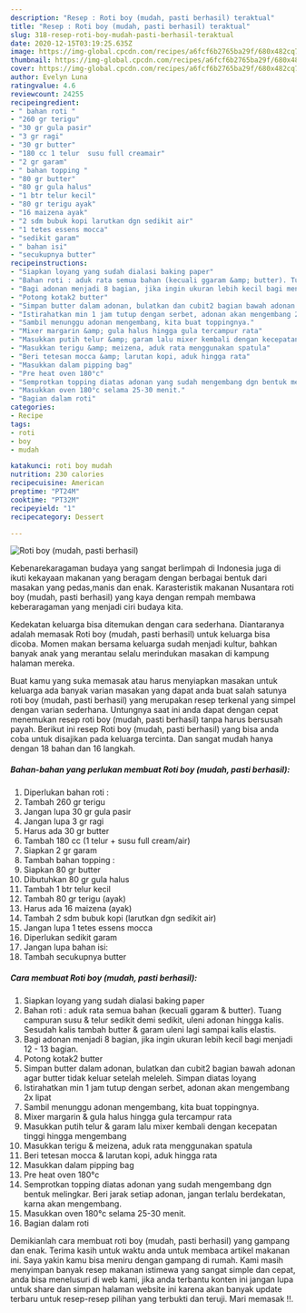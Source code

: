 ```yaml
---
description: "Resep : Roti boy (mudah, pasti berhasil) teraktual"
title: "Resep : Roti boy (mudah, pasti berhasil) teraktual"
slug: 318-resep-roti-boy-mudah-pasti-berhasil-teraktual
date: 2020-12-15T03:19:25.635Z
image: https://img-global.cpcdn.com/recipes/a6fcf6b2765ba29f/680x482cq70/roti-boy-mudah-pasti-berhasil-foto-resep-utama.jpg
thumbnail: https://img-global.cpcdn.com/recipes/a6fcf6b2765ba29f/680x482cq70/roti-boy-mudah-pasti-berhasil-foto-resep-utama.jpg
cover: https://img-global.cpcdn.com/recipes/a6fcf6b2765ba29f/680x482cq70/roti-boy-mudah-pasti-berhasil-foto-resep-utama.jpg
author: Evelyn Luna
ratingvalue: 4.6
reviewcount: 24255
recipeingredient:
- " bahan roti "
- "260 gr terigu"
- "30 gr gula pasir"
- "3 gr ragi"
- "30 gr butter"
- "180 cc 1 telur  susu full creamair"
- "2 gr garam"
- " bahan topping "
- "80 gr butter"
- "80 gr gula halus"
- "1 btr telur kecil"
- "80 gr terigu ayak"
- "16 maizena ayak"
- "2 sdm bubuk kopi larutkan dgn sedikit air"
- "1 tetes essens mocca"
- "sedikit garam"
- " bahan isi"
- "secukupnya butter"
recipeinstructions:
- "Siapkan loyang yang sudah dialasi baking paper"
- "Bahan roti : aduk rata semua bahan (kecuali ggaram &amp; butter). Tuang campuran susu &amp; telur sedikit demi sedikit, uleni adonan hingga kalis. Sesudah kalis tambah butter &amp; garam uleni lagi sampai kalis elastis."
- "Bagi adonan menjadi 8 bagian, jika ingin ukuran lebih kecil bagi menjadi 12 - 13 bagian."
- "Potong kotak2 butter"
- "Simpan butter dalam adonan, bulatkan dan cubit2 bagian bawah adonan agar butter tidak keluar setelah meleleh. Simpan diatas loyang"
- "Istirahatkan min 1 jam tutup dengan serbet, adonan akan mengembang 2x lipat"
- "Sambil menunggu adonan mengembang, kita buat toppingnya."
- "Mixer margarin &amp; gula halus hingga gula tercampur rata"
- "Masukkan putih telur &amp; garam lalu mixer kembali dengan kecepatan tinggi hingga mengembang"
- "Masukkan terigu &amp; meizena, aduk rata menggunakan spatula"
- "Beri tetesan mocca &amp; larutan kopi, aduk hingga rata"
- "Masukkan dalam pipping bag"
- "Pre heat oven 180°c"
- "Semprotkan topping diatas adonan yang sudah mengembang dgn bentuk melingkar. Beri jarak setiap adonan, jangan terlalu berdekatan, karna akan mengembang."
- "Masukkan oven 180°c selama 25-30 menit."
- "Bagian dalam roti"
categories:
- Recipe
tags:
- roti
- boy
- mudah

katakunci: roti boy mudah 
nutrition: 230 calories
recipecuisine: American
preptime: "PT24M"
cooktime: "PT32M"
recipeyield: "1"
recipecategory: Dessert

---
```



![Roti boy (mudah, pasti berhasil)](https://img-global.cpcdn.com/recipes/a6fcf6b2765ba29f/680x482cq70/roti-boy-mudah-pasti-berhasil-foto-resep-utama.jpg)

Kebenarekaragaman budaya yang sangat berlimpah di Indonesia juga di ikuti kekayaan makanan yang beragam dengan berbagai bentuk dari masakan yang pedas,manis dan enak. Karasteristik makanan Nusantara roti boy (mudah, pasti berhasil) yang kaya dengan rempah membawa keberaragaman yang menjadi ciri budaya kita.


Kedekatan keluarga bisa ditemukan dengan cara sederhana. Diantaranya adalah memasak Roti boy (mudah, pasti berhasil) untuk keluarga bisa dicoba. Momen makan bersama keluarga sudah menjadi kultur, bahkan banyak anak yang merantau selalu merindukan masakan di kampung halaman mereka.



Buat kamu yang suka memasak atau harus menyiapkan masakan untuk keluarga ada banyak varian masakan yang dapat anda buat salah satunya roti boy (mudah, pasti berhasil) yang merupakan resep terkenal yang simpel dengan varian sederhana. Untungnya saat ini anda dapat dengan cepat menemukan resep roti boy (mudah, pasti berhasil) tanpa harus bersusah payah.
Berikut ini resep Roti boy (mudah, pasti berhasil) yang bisa anda coba untuk disajikan pada keluarga tercinta. Dan sangat mudah hanya dengan 18 bahan dan 16 langkah.


<!--inarticleads1-->

##### Bahan-bahan yang perlukan membuat Roti boy (mudah, pasti berhasil):

1. Diperlukan  bahan roti :
1. Tambah 260 gr terigu
1. Jangan lupa 30 gr gula pasir
1. Jangan lupa 3 gr ragi
1. Harus ada 30 gr butter
1. Tambah 180 cc (1 telur + susu full cream/air)
1. Siapkan 2 gr garam
1. Tambah  bahan topping :
1. Siapkan 80 gr butter
1. Dibutuhkan 80 gr gula halus
1. Tambah 1 btr telur kecil
1. Tambah 80 gr terigu (ayak)
1. Harus ada 16 maizena (ayak)
1. Tambah 2 sdm bubuk kopi (larutkan dgn sedikit air)
1. Jangan lupa 1 tetes essens mocca
1. Diperlukan sedikit garam
1. Jangan lupa  bahan isi:
1. Tambah secukupnya butter




<!--inarticleads2-->

##### Cara membuat  Roti boy (mudah, pasti berhasil):

1. Siapkan loyang yang sudah dialasi baking paper
1. Bahan roti : aduk rata semua bahan (kecuali ggaram &amp; butter). Tuang campuran susu &amp; telur sedikit demi sedikit, uleni adonan hingga kalis. Sesudah kalis tambah butter &amp; garam uleni lagi sampai kalis elastis.
1. Bagi adonan menjadi 8 bagian, jika ingin ukuran lebih kecil bagi menjadi 12 - 13 bagian.
1. Potong kotak2 butter
1. Simpan butter dalam adonan, bulatkan dan cubit2 bagian bawah adonan agar butter tidak keluar setelah meleleh. Simpan diatas loyang
1. Istirahatkan min 1 jam tutup dengan serbet, adonan akan mengembang 2x lipat
1. Sambil menunggu adonan mengembang, kita buat toppingnya.
1. Mixer margarin &amp; gula halus hingga gula tercampur rata
1. Masukkan putih telur &amp; garam lalu mixer kembali dengan kecepatan tinggi hingga mengembang
1. Masukkan terigu &amp; meizena, aduk rata menggunakan spatula
1. Beri tetesan mocca &amp; larutan kopi, aduk hingga rata
1. Masukkan dalam pipping bag
1. Pre heat oven 180°c
1. Semprotkan topping diatas adonan yang sudah mengembang dgn bentuk melingkar. Beri jarak setiap adonan, jangan terlalu berdekatan, karna akan mengembang.
1. Masukkan oven 180°c selama 25-30 menit.
1. Bagian dalam roti




Demikianlah cara membuat roti boy (mudah, pasti berhasil) yang gampang dan enak. Terima kasih untuk waktu anda untuk membaca artikel makanan ini. Saya yakin kamu bisa meniru dengan gampang di rumah. Kami masih menyimpan banyak resep makanan istimewa yang sangat simple dan cepat, anda bisa menelusuri di web kami, jika anda terbantu konten ini jangan lupa untuk share dan simpan halaman website ini karena akan banyak update terbaru untuk resep-resep pilihan yang terbukti dan teruji. Mari memasak !!. 
